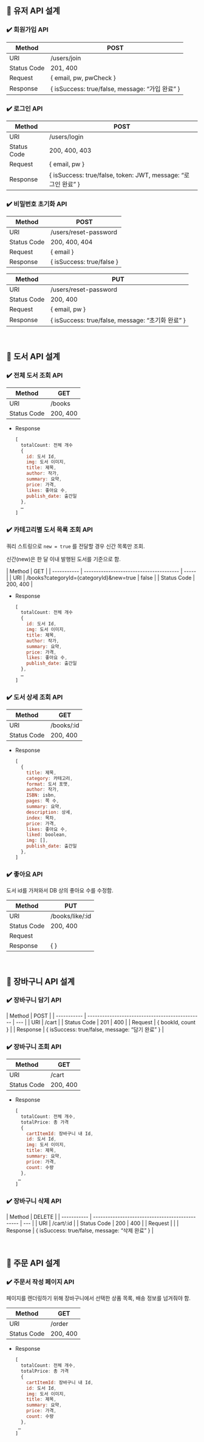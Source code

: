 ## 📍 유저 API 설계

### ✔️ 회원가입 API

| Method      | POST                                            |
| ----------- | ----------------------------------------------- |
| URI         | /users/join                                     |
| Status Code | 201, 400                                        |
| Request     | { email, pw, pwCheck }                          |
| Response    | { isSuccess: true/false, message: “가입 완료” } |

### ✔️ 로그인 API

| Method      | POST                                                          |
| ----------- | ------------------------------------------------------------- |
| URI         | /users/login                                                  |
| Status Code | 200, 400, 403                                                 |
| Request     | { email, pw }                                                 |
| Response    | { isSuccess: true/false, token: JWT, message: “로그인 완료” } |

### ✔️ 비밀번호 초기화 API

| Method      | POST                      |
| ----------- | ------------------------- |
| URI         | /users/reset-password     |
| Status Code | 200, 400, 404             |
| Request     | { email }                 |
| Response    | { isSuccess: true/false } |

| Method      | PUT                                               |
| ----------- | ------------------------------------------------- |
| URI         | /users/reset-password                             |
| Status Code | 200, 400                                          |
| Request     | { email, pw }                                     |
| Response    | { isSuccess: true/false, message: “초기화 완료” } |

<br/>

## 📍 도서 API 설계

### ✔️ 전체 도서 조회 API

| Method      | GET      |
| ----------- | -------- |
| URI         | /books   |
| Status Code | 200, 400 |

- Response
  ```js
  [
    totalCount: 전체 개수
    {
      id: 도서 Id,
      img: 도서 이미지,
      title: 제목,
      author: 작가,
      summary: 요약,
      price: 가격,
      likes: 좋아요 수,
      publish_date: 출간일
    },
    …
  ]
  ```

### ✔️ 카테고리별 도서 목록 조회 API

쿼리 스트링으로 `new = true` 를 전달할 경우 신간 목록만 조회.

신간(new)은 한 달 이내 발행된 도서를 기준으로 함.

| Method      | GET                                     |
| ----------- | --------------------------------------- | ----- |
| URI         | /books?categoryId={categoryId}&new=true | false |
| Status Code | 200, 400                                |

- Response
  ```js
  [
    totalCount: 전체 개수
    {
      id: 도서 Id,
      img: 도서 이미지,
      title: 제목,
      author: 작가,
      summary: 요약,
      price: 가격,
      likes: 좋아요 수,
      publish_date: 출간일
    },
    …
  ]
  ```

### ✔️ 도서 상세 조회 API

| Method      | GET        |
| ----------- | ---------- |
| URI         | /books/:id |
| Status Code | 200, 400   |

- Response
  ```js
  [
    {
      title: 제목,
      category: 카테고리,
      format: 도서 포맷,
      author: 작가,
      ISBN: isbn,
      pages: 쪽 수,
      summary: 요약,
      description: 상세,
      index: 목차,
      price: 가격,
      likes: 좋아요 수,
      liked: boolean,
      img: [],
      publish_date: 출간일
    },
  ]
  ```

### ✔️ 좋아요 API

도서 id를 가져와서 DB 상의 좋아요 수를 수정함.

| Method      | PUT             |
| ----------- | --------------- |
| URI         | /books/like/:id |
| Status Code | 200, 400        |
| Request     |                 |
| Response    | { }             |

<br/>

## 📍 장바구니 API 설계

### ✔️ 장바구니 담기 API

| Method      | POST                                            |
| ----------- | ----------------------------------------------- | --- |
| URI         | /cart                                           |
| Status Code | 201                                             | 400 |
| Request     | { bookId, count }                               |
| Response    | { isSuccess: true/false, message: “담기 완료” } |

### ✔️ 장바구니 조회 API

| Method      | GET      |
| ----------- | -------- |
| URI         | /cart    |
| Status Code | 200, 400 |

- Response
  ```js
  [
    totalCount: 전체 개수,
    totalPrice: 총 가격
    {
      cartItemId: 장바구니 내 Id,
      id: 도서 Id,
      img: 도서 이미지,
      title: 제목,
      summary: 요약,
      price: 가격,
      count: 수량
    },
   …
  ]
  ```

### ✔️ 장바구니 삭제 API

| Method      | DELETE                                          |
| ----------- | ----------------------------------------------- | --- |
| URI         | /cart/:id                                       |
| Status Code | 200                                             | 400 |
| Request     |                                                 |
| Response    | { isSuccess: true/false, message: “삭제 완료” } |

<br/>

## 📍 주문 API 설계

### ✔️ 주문서 작성 페이지 API

페이지를 렌더링하기 위해 장바구니에서 선택한 상품 목록, 배송 정보를 넘겨줘야 함.

| Method      | GET      |
| ----------- | -------- |
| URI         | /order   |
| Status Code | 200, 400 |

- Response
  ```js
  [
    totalCount: 전체 개수,
    totalPrice: 총 가격
    {
      cartItemId: 장바구니 내 Id,
      id: 도서 Id,
      img: 도서 이미지,
      title: 제목,
      summary: 요약,
      price: 가격,
      count: 수량
    },
   …
  ]
  ```
